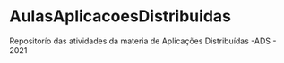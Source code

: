 # AulasAplicacoesDistribuidas
Repositorío das atividades da materia de Aplicações Distribuídas -ADS - 2021
